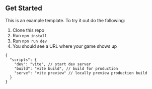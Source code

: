 ## Get Started
This is an example template. To try it out do the following:

1. Clone this repo
1. Run `npm install`
1. Run `npm run dev`
1. You should see a URL where your game shows up

```
{
  "scripts": {
    "dev": "vite", // start dev server
    "build": "vite build", // build for production
    "serve": "vite preview" // locally preview production build
  }
}
```
